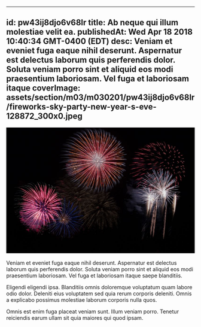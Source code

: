 
---
id: pw43ij8djo6v68lr
title: Ab neque qui illum molestiae velit ea.
publishedAt: Wed Apr 18 2018 10:40:34 GMT-0400 (EDT)
desc: Veniam et eveniet fuga eaque nihil deserunt. Aspernatur est delectus laborum quis perferendis dolor. Soluta veniam porro sint et aliquid eos modi praesentium laboriosam. Vel fuga et laboriosam itaque
coverImage: assets/section/m03/m030201/pw43ij8djo6v68lr/fireworks-sky-party-new-year-s-eve-128872_300x0.jpeg
---

![image from pexels.com](assets/section/m03/m030201/pw43ij8djo6v68lr/fireworks-sky-party-new-year-s-eve-128872.jpeg)

Veniam et eveniet fuga eaque nihil deserunt. Aspernatur est delectus laborum quis perferendis dolor. Soluta veniam porro sint et aliquid eos modi praesentium laboriosam. Vel fuga et laboriosam itaque saepe blanditiis.
 
Eligendi eligendi ipsa. Blanditiis omnis doloremque voluptatum quam labore odio dolor. Deleniti eius voluptatem sed quia rerum corporis deleniti. Omnis a explicabo possimus molestiae laborum corporis nulla quos.
 
Omnis est enim fuga placeat veniam sunt. Illum veniam porro. Tenetur reiciendis earum ullam sit quia maiores qui quod ipsam.

